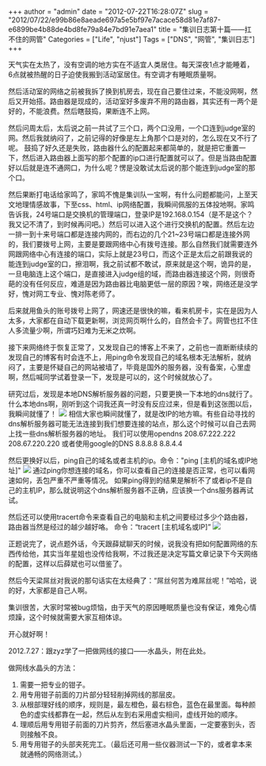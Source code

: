 +++
author = "admin"
date = "2012-07-22T16:28:07Z"
slug = "2012/07/22/e99b86e8aeade697a5e5bf97e7acace58d81e7af87-e6899be4b88de4bd8fe79a84e7bd91e7aea1"
title = "集训日志第十篇——扛不住的网管"
Categories = ["Life", "njust"]
Tags = ["DNS", "网管", "集训日志"]
+++

天气实在太热了，没有空调的地方实在不适宜人类居住。每天深夜1点才能睡着，6点就被热醒的日子迫使我搬到活动室居住。有空调才有睡眠质量啊。

然后活动室的网络之前被我拆了换到机房去，现在自己要住过来，不能没网啊，然后又开始搭。路由器是现成的，活动室好多废弃不用的路由器，其实还有一两个是好的，不能浪费。然后瞎鼓捣，果断连不上网。

然后问周太后，太后说之前一共试了三个口，两个口没用，一个口连到judge室的网。然后我就纳闷了，之前记得的好像是左上角那个口是对的，怎么现在又不行了呢。
鼓捣了好久还是失败，路由器什么的配置起来都简单的，就是把它重置一下，然后进入路由器上面写的那个配置的ip口进行配置就可以了。但是当路由配置好以后就是连不通网口，为什么呢？愣是没敢试太后说的那个能连到judge室的那个口。

然后果断打电话给家鸣了，家鸣不愧是集训队一宝啊，有什么问题都能问，上至天文地理情感故事，下至css、html、ip网络配置，我瞬间佩服的五体投地啊。家鸣告诉我，24号端口是交换机的管理端口，登录IP是192.168.0.154（是不是这个？我又记不清了，到时候再问吧。）然后可以进入这个进行交换机的配置。然后左边一排一到十来号端口都是连接内网的，而右边的几个21~23号端口都是连接外网的，我们要拨号上网，主要是要跟网络中心有拨号连接。那么自然我们就需要连外网跟网络中心有连接的端口，实际上就是23号口，而这个正是太后之前跟我说的能连到judge室的口，擦泪啊，我之前试都不敢试，原来就是这个啊，诡异的是，一旦电脑连上这个端口，是直接进入judge组的域，而路由器连接这个网，则很奇葩的没有任何反应，难道是因为路由器比电脑更低一层的原因？唉，网络还是没学好，愧对网工专业、愧对陈老师了。

后来就用鱼头的账号拨号上网了，网速还是很快的嘛，看来机房卡，实在是因为人太多，大家都在自动下载更新啊，浏览网页啊什么的，自然会卡了。网管也扛不住人多流量少啊，所谓巧妇难为无米之炊啊。

<!-- more -->

接下来网络终于恢复正常了，又发现自己的博客上不来了，之前也一直断断续续的发现自己的博客有时会连不上，用ping命令发现自己的域名根本无法解析，就纳闷了，主要是怀疑自己的网站被墙了，毕竟是国外的服务器，没有备案，心里虚啊，然后喊同学试着登录一下，发现是可以的，这个时候就放心了。

研究过后，发现是本地DNS解析服务器的问题，只要更换一下本地的dns就行了。什么本地dns啊，刚听到这个词我还真一时没有反应过来，但是看到这张图以后，我瞬间就懂了！
[![](https://wonderflow.info/images/2012-07-22-e99b86e8aeade697a5e5bf97e7acace58d81e7af87-e6899be4b88de4bd8fe79a84e7bd91e7aea1/TM截图未命名.png)](https://wonderflow.info/images/2012-07-22-e99b86e8aeade697a5e5bf97e7acace58d81e7af87-e6899be4b88de4bd8fe79a84e7bd91e7aea1/TM截图未命名.png)
相信大家也瞬间就懂了，就是改IP的地方嘛。有些自动寻找的dns解析服务器可能无法连接到我们想要连接的站点，那么这个时候可以自己去网上找一些dns解析服务器的地址。
我们可以使用opendns
208.67.222.222
208.67.220.220
或者使用google的DNS
8.8.8.8
8.8.4.4

然后更换好以后，ping自己的域名或者主机的ip。命令："ping [主机的域名或IP地址]"
[![](https://wonderflow.info/images/2012-07-22-e99b86e8aeade697a5e5bf97e7acace58d81e7af87-e6899be4b88de4bd8fe79a84e7bd91e7aea1/21.png)](https://wonderflow.info/images/2012-07-22-e99b86e8aeade697a5e5bf97e7acace58d81e7af87-e6899be4b88de4bd8fe79a84e7bd91e7aea1/21.png)
通过ping你想连接的域名，你可以查看自己的连接是否正常，也可以看网速如何，丢包严重不严重等情况。
如果ping得到的结果是解析不了或者ip不是自己的主机IP，那么就说明这个dns解析服务器不正确，应该换一个dns服务器再试试。

然后还可以使用tracert命令来查看自己的电脑和主机之间要经过多少个路由器，路由器当然是经过的越少越好咯。
命令：“tracert [主机域名或IP]”
[![](https://wonderflow.info/images/2012-07-22-e99b86e8aeade697a5e5bf97e7acace58d81e7af87-e6899be4b88de4bd8fe79a84e7bd91e7aea1/31.png)](https://wonderflow.info/images/2012-07-22-e99b86e8aeade697a5e5bf97e7acace58d81e7af87-e6899be4b88de4bd8fe79a84e7bd91e7aea1/31.png)



正题说完了，说点题外话，今天跟薛斌聊天的时候，说我没有把如何配置网络的东西传给他，其实当年星姐也没传给我啊，不过我还是决定写篇文章记录下今天网络的配置，这样以后薛斌也可以借鉴了。

然后今天梁屌丝对我说的那句话实在太经典了：“屌丝何苦为难屌丝呢！”哈哈，说的好，大家都是自己人啊。

集训很苦，大家时常被bug烦恼，由于天气的原因睡眠质量也没有保证，难免心情烦躁，这个时候就需要大家互相体谅。

开心就好啊！


2012.7.27：跟zyz学了一把做网线的接口——水晶头，附在此处。

做网线水晶头的方法：

1. 需要一把专业的钳子。
2. 用专用钳子前面的刀片部分轻轻削掉网线的那层皮。
3. 从根部理好线的顺序，规则是，最左橙色，最右棕色，蓝色在最里面。每种颜色的虚实线都靠在一起，然后从左到右采用虚实相间，虚线开始的顺序。
4. 理顺后用专用钳子前面的刀片剪齐，然后塞进水晶头里面，一定要塞到头，否则接触不良。
5. 用专用钳子的头部夹死完工。（最后还可用一些仪器测试一下的，或者拿本来就通畅的网络测试。）
